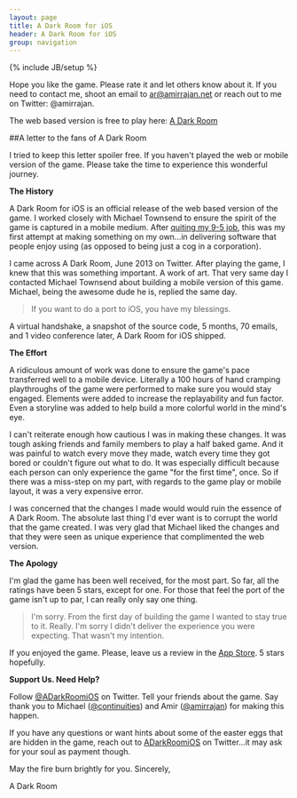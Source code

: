 ```yaml
---
layout: page
title: A Dark Room for iOS
header: A Dark Room for iOS
group: navigation
---
```

{% include JB/setup %}

Hope you like the game. Please rate it and let others know about it. If you need to contact me, shoot an email to ar@amirrajan.net or reach out to me on Twitter: @amirrajan. 

The web based version is free to play here: [A Dark Room](http://adarkroom.doublespeakgames.com/)

##A letter to the fans of A Dark Room

I tried to keep this letter spoiler free. If you haven't played the web or mobile version of the game. Please take the time to experience this wonderful journey.

**The History**

A Dark Room for iOS is an official release of the web based version of the game. I worked closely with Michael Townsend to ensure the spirit of the game is captured in a mobile medium. After [quiting my 9-5 job](/meta/2013/07/14/rebooting-life/), this was my first attempt at making something on my own...in delivering software that people enjoy using (as opposed to being just a cog in a corporation).

I came across A Dark Room, June 2013 on Twitter. After playing the game, I knew that this was something important. A work of art. That very same day I contacted Michael Townsend about building a mobile version of this game. Michael, being the awesome dude he is, replied the same day.

>If you want to do a port to iOS, you have my blessings.

A virtual handshake, a snapshot of the source code, 5 months, 70 emails, and 1 video conference later, A Dark Room for iOS shipped.

**The Effort**

A ridiculous amount of work was done to ensure the game's pace transferred well to a mobile device. Literally a 100 hours of hand cramping playthroughs of the game were performed to make sure you would stay engaged. Elements were added to increase the replayability and fun factor. Even a storyline was added to help build a more colorful world in the mind's eye.

I can't reiterate enough how cautious I was in making these changes. It was tough asking friends and family members to play a half baked game. And it was painful to watch every move they made, watch every time they got bored or couldn't figure out what to do. It was especially difficult because each person can only experience the game "for the first time", once. So if there was a miss-step on my part, with regards to the game play or mobile layout, it was a very expensive error.

I was concerned that the changes I made would would ruin the essence of A Dark Room. The absolute last thing I'd ever want is to corrupt the world that the game created. I was very glad that Michael liked the changes and that they were seen as unique experience that complimented the web version.

**The Apology**

I'm glad the game has been well received, for the most part. So far, all the ratings have been 5 stars, except for one. For those that feel the port of the game isn't up to par, I can really only say one thing.

>I'm sorry. From the first day of building the game I wanted to stay true to it. Really. I'm sorry I didn't deliver the experience you were expecting. That wasn't my intention.

If you enjoyed the game. Please, leave us a review in the [App Store](https://itunes.apple.com/us/app/a-dark-room/id736683061). 5 stars hopefully.

**Support Us. Need Help?**

Follow [@ADarkRoomiOS](https://twitter.com/adarkroomios) on Twitter. Tell your friends about the game. Say thank you to Michael ([@continuities](https://twitter.com/continuities)) and Amir ([@amirrajan](https://twitter.com/amirrajan)) for making this happen.

If you have any questions or want hints about some of the easter eggs that are hidden in the game, reach out to [ADarkRoomiOS](https://twitter.com/adarkroomios) on Twitter...it may ask for your soul as payment though. 

May the fire burn brightly for you. Sincerely,

A Dark Room
